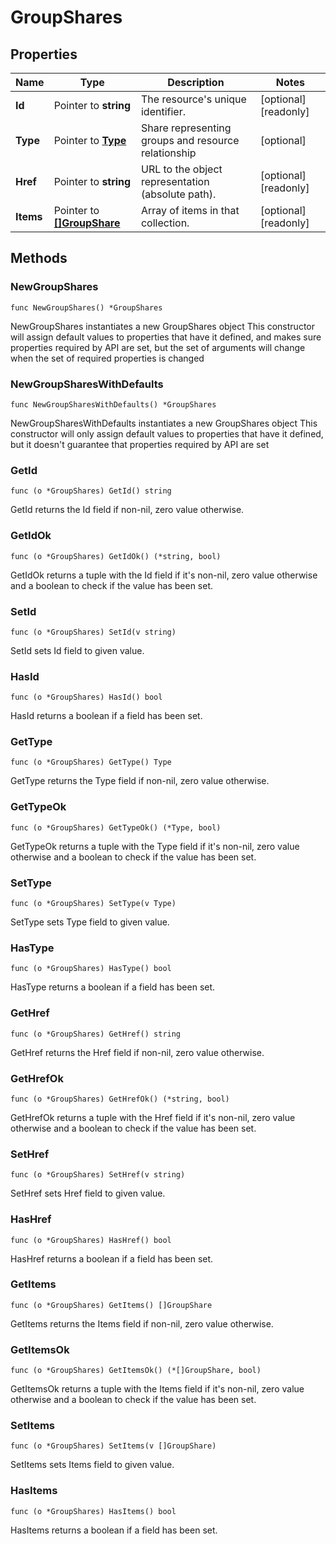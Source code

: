 # GroupShares

## Properties

|Name | Type | Description | Notes|
|------------ | ------------- | ------------- | -------------|
|**Id** | Pointer to **string** | The resource&#39;s unique identifier. | [optional] [readonly] |
|**Type** | Pointer to [**Type**](Type.md) | Share representing groups and resource relationship | [optional] |
|**Href** | Pointer to **string** | URL to the object representation (absolute path). | [optional] [readonly] |
|**Items** | Pointer to [**[]GroupShare**](GroupShare.md) | Array of items in that collection. | [optional] [readonly] |

## Methods

### NewGroupShares

`func NewGroupShares() *GroupShares`

NewGroupShares instantiates a new GroupShares object
This constructor will assign default values to properties that have it defined,
and makes sure properties required by API are set, but the set of arguments
will change when the set of required properties is changed

### NewGroupSharesWithDefaults

`func NewGroupSharesWithDefaults() *GroupShares`

NewGroupSharesWithDefaults instantiates a new GroupShares object
This constructor will only assign default values to properties that have it defined,
but it doesn't guarantee that properties required by API are set

### GetId

`func (o *GroupShares) GetId() string`

GetId returns the Id field if non-nil, zero value otherwise.

### GetIdOk

`func (o *GroupShares) GetIdOk() (*string, bool)`

GetIdOk returns a tuple with the Id field if it's non-nil, zero value otherwise
and a boolean to check if the value has been set.

### SetId

`func (o *GroupShares) SetId(v string)`

SetId sets Id field to given value.

### HasId

`func (o *GroupShares) HasId() bool`

HasId returns a boolean if a field has been set.

### GetType

`func (o *GroupShares) GetType() Type`

GetType returns the Type field if non-nil, zero value otherwise.

### GetTypeOk

`func (o *GroupShares) GetTypeOk() (*Type, bool)`

GetTypeOk returns a tuple with the Type field if it's non-nil, zero value otherwise
and a boolean to check if the value has been set.

### SetType

`func (o *GroupShares) SetType(v Type)`

SetType sets Type field to given value.

### HasType

`func (o *GroupShares) HasType() bool`

HasType returns a boolean if a field has been set.

### GetHref

`func (o *GroupShares) GetHref() string`

GetHref returns the Href field if non-nil, zero value otherwise.

### GetHrefOk

`func (o *GroupShares) GetHrefOk() (*string, bool)`

GetHrefOk returns a tuple with the Href field if it's non-nil, zero value otherwise
and a boolean to check if the value has been set.

### SetHref

`func (o *GroupShares) SetHref(v string)`

SetHref sets Href field to given value.

### HasHref

`func (o *GroupShares) HasHref() bool`

HasHref returns a boolean if a field has been set.

### GetItems

`func (o *GroupShares) GetItems() []GroupShare`

GetItems returns the Items field if non-nil, zero value otherwise.

### GetItemsOk

`func (o *GroupShares) GetItemsOk() (*[]GroupShare, bool)`

GetItemsOk returns a tuple with the Items field if it's non-nil, zero value otherwise
and a boolean to check if the value has been set.

### SetItems

`func (o *GroupShares) SetItems(v []GroupShare)`

SetItems sets Items field to given value.

### HasItems

`func (o *GroupShares) HasItems() bool`

HasItems returns a boolean if a field has been set.



